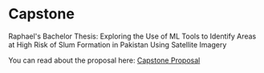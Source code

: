 # Capstone
Raphael's Bachelor Thesis: Exploring the Use of ML Tools to Identify Areas at High Risk of Slum Formation in Pakistan Using Satellite Imagery

You can read about the proposal here: [Capstone Proposal](https://github.com/RaphaelKhalid/Capstone/files/12500148/Capstone.Proposal.pdf)
